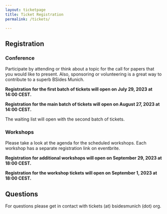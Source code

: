 ```yaml
---
layout: ticketpage
title: Ticket Registration
permalink: /tickets/

---
```


## Registration

### Conference

Participate by attending or think about a topic for the call for papers that you would like to present.
Also, sponsoring or volunteering is a great way to contribute to a superb BSides Munich.

**Registration for the first batch of tickets will open on July 29, 2023 at 14:00 CEST.**

**Registration for the main batch of tickets will open on August 27, 2023 at 14:00 CEST.**

The waiting list will open with the second batch of tickets.

### Workshops

Please take a look at the agenda for the scheduled workshops.
Each workshop has a separate registration link on eventbrite.

**Registration for additional workshops will open on September 29, 2023 at 18:00 CEST.**

**Registration for the workshop tickets will open on September 1, 2023 at 18:00 CEST.**

## Questions

For questions please get in contact with tickets (at) bsidesmunich (dot) org.
 
